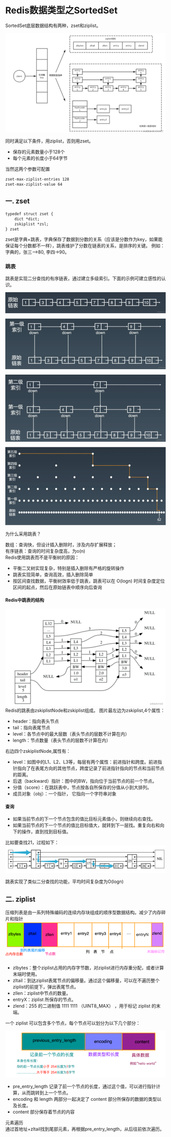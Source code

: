 # Redis数据类型之SortedSet
SortedSet底层数据结构有两种，zset和ziplist。

![](Redis图/SortedSet结构.png)

同时满足以下条件，用ziplist，否则用zset。
* 保存的元素数量小于128个
* 每个元素的长度小于64字节

当然这两个参数可配置

    zset-max-ziplist-entries 128
    zset-max-ziplist-value 64

## 一. zset
    typedef struct zset {
        dict *dict;
        zskiplist *zsl;
    } zset
zset是字典+跳表，字典保存了数据到分数的关系（应该是分数作为key，如果能保证每个分数都不一样），跳表维护了分数在链表的关系，是排序的关键。
例如：字典的，张三—>80, 李四->90。
### 跳表
跳表是实现二分查找的有序链表，通过建立多级索引。下面的示例可建立感性的认识。

![](Redis图/跳表形成1.png)

![](Redis图/跳表形成2.png)

![](Redis图/跳表形成3.png)

![](Redis图/跳表形成4.png)

为什么采用跳表？

数组：查询快，但设计插入删除时，涉及内存扩展释放；  
有序链表：查询的时间复杂度高，为o(n)  
Redis使用跳表而不是平衡树的原因：
* 平衡二叉树实现复杂，特别是插入删除有严格的旋转操作
* 跳表实现简单，查询高效，插入删除简单
* 按区间查找数据，平衡树效率低于跳表，跳表可以在 O(logn)
时间复杂度定位区间的起点，然后在原始链表中顺序向后查询

#### Redis中跳表的结构
![](Redis图/跳表结构.png)
Redis的跳表由zskiplistNode和zskiplist组成。
图片最左边为zskiplist,4个属性：
* header：指向表头节点
* tail：指向表尾节点
* level：各节点中的最大层数（表头节点的层数不计算在内）
* length：节点数量（表头节点的层数不计算在内）

右边四个zskiplistNode,属性有：
* level：如图中的L1、L2、L3等，每层有两个属性：前进指针和跨度。前进指针指向了在表尾方向的其他节点，跨度记录了前进指针指向的节点和当前节点的距离。
* 后退（backward）指针：图中的BW，指向位于当前节点的前一个节点。
* 分值（score）：在跳跃表中，节点按各自所保存的分值从小到大排列。
* 成员对象（obj）：一个指针， 它指向一个字符串对象

#### 查询
* 如果当前节点的下一个节点包含的值比目标元素值小，则继续向右查找。
* 如果当前节点的下一个节点的值比目标值大，就转到下一层找。重复向右和向下的操作，直到找到目标值。

比如要查找21，过程如下：
![](Redis图/跳表查找数据过程.png)

跳表实现了类似二分查找的功能，平均时间复杂度为O(logn)

## 二. ziplist
压缩列表是由一系列特殊编码的连续内存块组成的顺序型数据结构。减少了内存碎片和指针
![img_3.png](Redis图/ziplist结构.png)

* zlbytes：整个ziplist占用的内存字节数，对ziplist进行内存重分配，或者计算末端时使用。
* zltail：到达ziplist表尾节点的偏移量。通过这个偏移量，可以在不遍历整个ziplist的前提下，弹出表尾节点。
* zllen：ziplist中节点的数量。
* entryX：ziplist 所保存的节点。
* zlend：255 的二进制值 1111 1111 （UINT8_MAX） ，用于标记 ziplist 的末端。

一个 ziplist 可以包含多个节点，每个节点可以划分为以下几个部分：

![img_4.png](Redis图/ziplist节点结构.png)

* pre_entry_length 记录了前一个节点的长度，通过这个值，可以进行指针计算，从而跳转到上一个节点。
* encoding 和 length 两部分一起决定了 content 部分所保存的数据的类型以及长度。  
* content 部分保存着节点的内容

元素遍历  
通过首地址+zltail找到尾部元素，再根据pre_entry_length，从后往前依次遍历。    